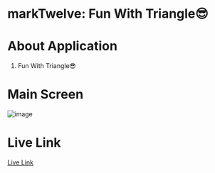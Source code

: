 # markTwelve: Fun With Triangle😎

# About Application

1. Fun With Triangle😎

# Main Screen

![image](https://res.cloudinary.com/debo7pflq/image/upload/v1662191850/Screenshot_1500_mggsyo.png)

# Live Link

[Live Link]()
